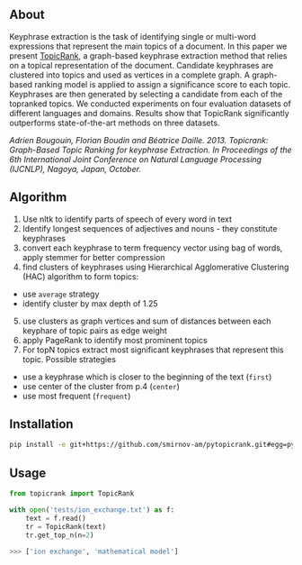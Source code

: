 ## About
Keyphrase extraction is the task of identifying single or multi-word expressions that represent the main topics of a document. In this paper we present [TopicRank]((http://www.aclweb.org/anthology/I13-1062)), a graph-based keyphrase extraction method that relies on a topical representation of the document. Candidate keyphrases are clustered into topics and used as vertices in a complete graph. A graph-based ranking model is applied to assign a significance score to each topic. Keyphrases are then generated by selecting a candidate from each of the topranked topics. We conducted experiments on four evaluation datasets of different languages and domains. Results show that TopicRank significantly outperforms state-of-the-art methods on three datasets.

*Adrien Bougouin, Florian Boudin and Béatrice Daille. 2013. Topicrank: Graph-Based Topic Ranking for keyphrase Extraction. In Proceedings of the 6th International Joint Conference on Natural Language Processing (IJCNLP), Nagoya, Japan, October.*

## Algorithm
1. Use nltk to identify parts of speech of every word in text
1. Identify longest sequences of adjectives and nouns - they constitute keyphrases
1. convert each keyphrase to term frequency vector using bag of words, apply stemmer for better compression
1. find clusters of keyphrases using Hierarchical Agglomerative Clustering (HAC) algorithm to form topics:
- use `average` strategy
- identify cluster by max depth of 1.25
5. use clusters as graph vertices and sum of distances between each keyphare of topic pairs as edge weight
5. apply PageRank to identify most prominent topics
5. For topN topics extract most significant keyphrases that represent this topic. Possible strategies
- use a keyphrase which is closer to the beginning of the text (`first`)
- use center of the cluster from p.4 (`center`)
- use most frequent (`frequent`)

## Installation
```bash
pip install -e git+https://github.com/smirnov-am/pytopicrank.git#egg=pytopicrank
```

## Usage

```python
from topicrank import TopicRank

with open('tests/ion_exchange.txt') as f:
    text = f.read()
    tr = TopicRank(text)
    tr.get_top_n(n=2)

>>> ['ion exchange', 'mathematical model']
```

